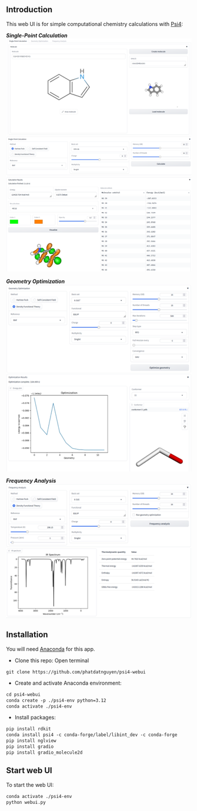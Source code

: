 ## Introduction
This web UI is for simple computational chemistry calculations with [Psi4](https://psicode.org/):

***Single-Point Calculation***
![Screenshot 1](/images/webui1.png)
![Screenshot 2](/images/webui2.png)

***Geometry Optimization***
![Screenshot 3](/images/webui3.png)
![Screenshot 4](/images/webui4.png)

***Frequency Analysis***
![Screenshot 5](/images/webui5.png)
![Screenshot 6](/images/webui6.png)

## Installation
You will need [Anaconda](https://www.anaconda.com/download) for this app.
- Clone this repo: Open terminal

```
git clone https://github.com/phatdatnguyen/psi4-webui
```

- Create and activate Anaconda environment:

```
cd psi4-webui
conda create -p ./psi4-env python=3.12
conda activate ./psi4-env
```

- Install packages:

```
pip install rdkit
conda install psi4 -c conda-forge/label/libint_dev -c conda-forge
pip install nglview
pip install gradio
pip install gradio_molecule2d
```

## Start web UI
To start the web UI:

```
conda activate ./psi4-env
python webui.py
```
